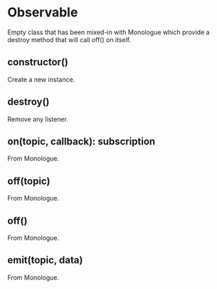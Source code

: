 # Observable

Empty class that has been mixed-in with Monologue which provide a destroy method that will
call off() on itself.

## constructor()

Create a new instance.

## destroy()

Remove any listener.

## on(topic, callback): subscription

From Monologue.

## off(topic)

From Monologue.

## off()

From Monologue.

## emit(topic, data)

From Monologue.

